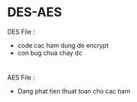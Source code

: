 # DES-AES
DES File : 
+ code cac ham dung de encrypt
+ con bug chua chay dc
#
AES File :
+ Dang phat tien thuat toan cho cac ham
